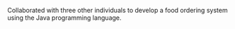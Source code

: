 Collaborated with three other individuals to develop a food ordering system using the Java programming language. 
